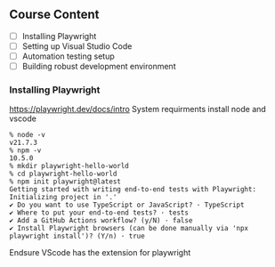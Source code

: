 ## Course Content
- [ ] Installing Playwright
- [ ] Setting up Visual Studio Code
- [ ] Automation testing setup
- [ ] Building robust development environment

### Installing Playwright
https://playwright.dev/docs/intro
System requirments
install node and vscode

```terminal
% node -v
v21.7.3
% npm -v
10.5.0
% mkdir playwright-hello-world
% cd playwright-hello-world 
% npm init playwright@latest
Getting started with writing end-to-end tests with Playwright:
Initializing project in '.'
✔ Do you want to use TypeScript or JavaScript? · TypeScript
✔ Where to put your end-to-end tests? · tests
✔ Add a GitHub Actions workflow? (y/N) · false
✔ Install Playwright browsers (can be done manually via 'npx playwright install')? (Y/n) · true
```

Endsure VScode has the extension for playwright




